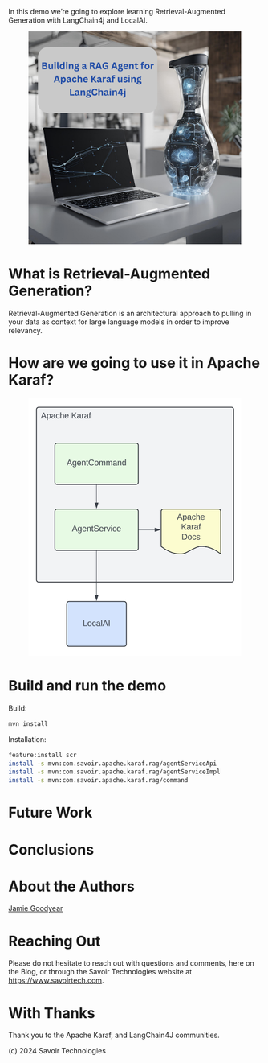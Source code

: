 In this demo we’re going to explore learning Retrieval-Augmented
Generation with LangChain4j and LocalAI.

<figure>
<img src="./assets/images/ApacheKarafRag.png" alt="ApacheKarafRag" />
</figure>

# What is Retrieval-Augmented Generation?

Retrieval-Augmented Generation is an architectural approach to pulling
in your data as context for large language models in order to improve
relevancy.

# How are we going to use it in Apache Karaf?

<figure>
<img src="./assets/images/HighLevelDiagram.png"
alt="HighLevelDiagram" />
</figure>

# Build and run the demo

Build:

``` bash
mvn install
```

Installation:

``` bash
feature:install scr
install -s mvn:com.savoir.apache.karaf.rag/agentServiceApi
install -s mvn:com.savoir.apache.karaf.rag/agentServiceImpl
install -s mvn:com.savoir.apache.karaf.rag/command
```

# Future Work

# Conclusions

# About the Authors

[Jamie
Goodyear](https://github.com/savoirtech/blogs/blob/main/authors/JamieGoodyear.md)

# Reaching Out

Please do not hesitate to reach out with questions and comments, here on
the Blog, or through the Savoir Technologies website at
<https://www.savoirtech.com>.

# With Thanks

Thank you to the Apache Karaf, and LangChain4J communities.

\(c\) 2024 Savoir Technologies
